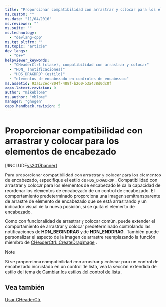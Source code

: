 ```yaml
---
title: "Proporcionar compatibilidad con arrastrar y colocar para los elementos de encabezado | Microsoft Docs"
ms.custom: ""
ms.date: "11/04/2016"
ms.reviewer: ""
ms.suite: ""
ms.technology: 
  - "devlang-cpp"
ms.tgt_pltfrm: ""
ms.topic: "article"
dev_langs: 
  - "C++"
helpviewer_keywords: 
  - "CHeaderCtrl (clase), compatibilidad con arrastrar y colocar"
  - "HDN_ (notificaciones)"
  - "HDS_DRAGDROP (estilo)"
  - "elementos de encabezado en controles de encabezado"
ms.assetid: 93a152ec-804f-488f-b260-b3a438d0dc0f
caps.latest.revision: 9
author: "mikeblome"
ms.author: "mblome"
manager: "ghogen"
caps.handback.revision: 5
---
```

# Proporcionar compatibilidad con arrastrar y colocar para los elementos de encabezado
[!INCLUDE[vs2017banner](../assembler/inline/includes/vs2017banner.md)]

Para proporcionar compatibilidad con arrastrar y colocar para los elementos de encabezado, especifique el estilo de `HDS_DRAGDROP` .  Compatibilidad con arrastrar y colocar para los elementos de encabezado le da la capacidad de reordenar los elementos de encabezado de un control de encabezado.  El comportamiento predeterminado proporciona una imagen semitransparente de arrastre de elemento de encabezado que se está arrastrando y un indicador visual de la nueva posición, si se quita el elemento de encabezado.  
  
 Como con funcionalidad de arrastrar y colocar común, puede extender el comportamiento de arrastrar y colocar predeterminado controlando las notificaciones de **HDN\_BEGINDRAG** y de **HDN\_ENDDRAG** .  También puede personalizar el aspecto de la imagen de arrastre reemplazando la función miembro de [CHeaderCtrl::CreateDragImage](../Topic/CHeaderCtrl::CreateDragImage.md) .  
  
> [!NOTE]
>  Si se proporciona compatibilidad con arrastrar y colocar para un control de encabezado incrustado en un control de lista, vea la sección extendida de estilo del tema de [Cambiar los estilos del control de lista](../mfc/changing-list-control-styles.md) .  
  
## Vea también  
 [Usar CHeaderCtrl](../mfc/using-cheaderctrl.md)